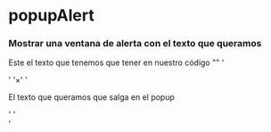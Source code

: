 # popupAlert
### Mostrar una ventana de alerta con el texto que queramos
Este el texto que tenemos que tener en nuestro código
"<!-- Modal content -->"
  '<div class="modal-content">'
    '<span class="close">&times;</span>' 
    '<p>El texto que queramos que salga en el popup</p>'
  '</div>'
